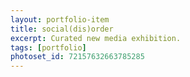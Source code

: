 ```yaml
---
layout: portfolio-item
title: social(dis)order
excerpt: Curated new media exhibition.
tags: [portfolio]
photoset_id: 72157632663785285
---
```

